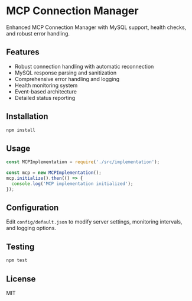 # MCP Connection Manager

Enhanced MCP Connection Manager with MySQL support, health checks, and robust error handling.

## Features

- Robust connection handling with automatic reconnection
- MySQL response parsing and sanitization
- Comprehensive error handling and logging
- Health monitoring system
- Event-based architecture
- Detailed status reporting

## Installation

```bash
npm install
```

## Usage

```javascript
const MCPImplementation = require('./src/implementation');

const mcp = new MCPImplementation();
mcp.initialize().then(() => {
  console.log('MCP implementation initialized');
});
```

## Configuration

Edit `config/default.json` to modify server settings, monitoring intervals, and logging options.

## Testing

```bash
npm test
```

## License

MIT